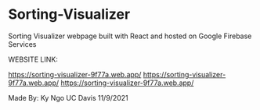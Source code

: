 # Sorting-Visualizer
Sorting Visualizer webpage built with React and hosted on Google Firebase Services


WEBSITE LINK:

https://sorting-visualizer-9f77a.web.app/
https://sorting-visualizer-9f77a.web.app/
https://sorting-visualizer-9f77a.web.app/

Made By:
Ky Ngo
UC Davis
11/9/2021

